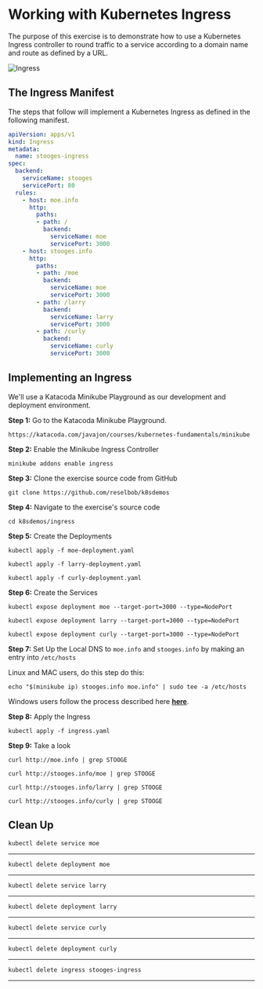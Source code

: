 # Working with Kubernetes Ingress

The purpose of this exercise is to demonstrate how to use a Kubernetes Ingress
controller to round traffic to a service according to a domain name and route
as defined by a URL. 

![Ingress](./images/ingress.png)

## The Ingress Manifest

The steps that follow will implement a Kubernetes Ingress as defined in the following
manifest.

```yaml
apiVersion: apps/v1
kind: Ingress
metadata:
  name: stooges-ingress
spec:
  backend:
    serviceName: stooges
    servicePort: 80
  rules:
    - host: moe.info
      http:
        paths:
        - path: /
          backend:
            serviceName: moe
            servicePort: 3000
    - host: stooges.info
      http:
        paths:
        - path: /moe
          backend:
            serviceName: moe
            servicePort: 3000
        - path: /larry
          backend:
            serviceName: larry
            servicePort: 3000
        - path: /curly
          backend:
            serviceName: curly
            servicePort: 3000
```

## Implementing an Ingress

We'll use a Katacoda Minikube Playground as our development and deployment environment.

**Step 1:** Go to the Katacoda Minikube Playground.

`https://katacoda.com/javajon/courses/kubernetes-fundamentals/minikube`

**Step 2:** Enable the Minikube Ingress Controller

`minikube addons enable ingress`

**Step 3:** Clone the exercise source code from GitHub

`git clone https://github.com/reselbob/k8sdemos`

**Step 4:** Navigate to the exercise's source code

`cd k8sdemos/ingress`

**Step 5:** Create the Deployments

`kubectl apply -f moe-deployment.yaml`

`kubectl apply -f larry-deployment.yaml`

`kubectl apply -f curly-deployment.yaml`

**Step 6:** Create the Services

`kubectl expose deployment moe --target-port=3000 --type=NodePort`

`kubectl expose deployment larry --target-port=3000 --type=NodePort`

`kubectl expose deployment curly --target-port=3000 --type=NodePort`

**Step 7:** Set Up the Local DNS to `moe.info` and `stooges.info` by making an entry into `/etc/hosts`

Linux and MAC users, do this step do this:

`echo "$(minikube ip) stooges.info moe.info" | sudo tee -a /etc/hosts`

Windows users follow the process described here **[here](https://www.addictivetips.com/windows-tips/modify-the-hosts-file-on-windows-10/)**.


**Step 8:** Apply the Ingress

`kubectl apply -f ingress.yaml`

**Step 9:** Take a look

`curl http://moe.info | grep STOOGE`

`curl http://stooges.info/moe | grep STOOGE`

`curl http://stooges.info/larry | grep STOOGE`

`curl http://stooges.info/curly | grep STOOGE`

## Clean Up


`kubectl delete service moe`

------

`kubectl delete deployment moe`

------

`kubectl delete service larry`

------

`kubectl delete deployment larry`

------

`kubectl delete service curly`

------

`kubectl delete deployment curly`

------

`kubectl delete ingress stooges-ingress`

------